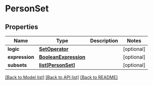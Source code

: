 # PersonSet

## Properties
Name | Type | Description | Notes
------------ | ------------- | ------------- | -------------
**logic** | [**SetOperator**](SetOperator.md) |  | [optional] 
**expression** | [**BooleanExpression**](BooleanExpression.md) |  | [optional] 
**subsets** | [**list[PersonSet]**](PersonSet.md) |  | [optional] 

[[Back to Model list]](../README.md#documentation-for-models) [[Back to API list]](../README.md#documentation-for-api-endpoints) [[Back to README]](../README.md)

